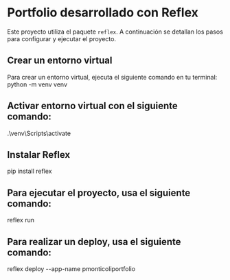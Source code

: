 # Portfolio desarrollado con Reflex

Este proyecto utiliza el paquete `reflex`. A continuación se detallan los pasos para configurar y ejecutar el proyecto.

## Crear un entorno virtual

Para crear un entorno virtual, ejecuta el siguiente comando en tu terminal:
python -m venv venv

## Activar entorno virtual con el siguiente comando:
.\venv\Scripts\activate

## Instalar Reflex
pip install reflex

## Para ejecutar el proyecto, usa el siguiente comando:
reflex run


## Para realizar un deploy, usa el siguiente comando:
reflex deploy --app-name pmonticoliportfolio 